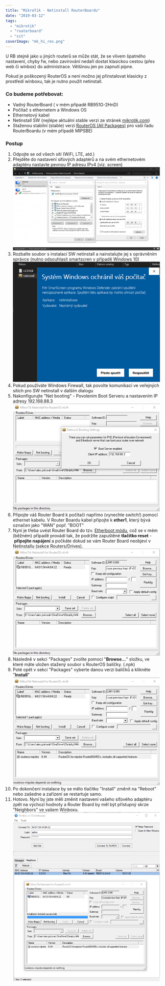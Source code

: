 ```yaml
---
title: "MikroTik - Netinstall RouterBoardu"
date: "2019-03-12"
tags: 
  - "mikrotik"
  - "roaterboard"
  - "sit"
coverImage: "mk_hi_res.png"
---
```


U RB stejně jako u jiných routerů se může stát, že se vlivem špatného nastavení, chyby fw, nebo zavirování nedaří dostat klasickou cestou (přes web či winbox) do administrace. Většinou jen po zapnutí pípne.

Pokud je poškozený RouterOS a není možno jej přinstalovat klasicky z prostředí winboxu, tak je nutno použít netinstall.

### Co budeme potřebovat:

- Vadný RouterBoard ( v mém případě RB951G-2HnD)
- Počítač s ethernetem a Windows OS
- Ethernetový kabel
- Netinstall SW (nejlépe aktuální stable verzi ze stránek [mikrotik.com](https://mikrotik.com/download))
- Staženou stabilní (stable) verzi [RouterOS (All Packages)](https://mikrotik.com/download) pro vaši řadu RouterBoardu (v mém případě MIPSBE)

### Postup

1. Odpojte se od všech sítí (WiFi, LTE, atd.)
2. Přejděte do nastavení síťových adaptérů a na svém ethernetovém adaptéru nastavte pevnou IP adresu IPv4 (viz. screen)[![](images/mk1.png)](http://old.maxxx.cz/wp-content/uploads/2019/03/mk1.png)
3. Rozbalte soubor s instalací SW netinstall a nainstalujte jej s oprávněním správce (nutno odsouhlasit smartscren v případě Windows 10)[![](images/mk2.png)](http://old.maxxx.cz/wp-content/uploads/2019/03/mk2.png)
4. Pokud používáte Windows Firewall, tak povolte komunikaci ve veřejných sítích pro SW netinstall v dalším dialogu
5. Nakonfigurujte "Net booting" - Povolením Boot Serveru a nastavením IP adresy 192.168.88.3[![](images/mk3.png)](http://old.maxxx.cz/wp-content/uploads/2019/03/mk3.png)
6. Připojte váš Router Board k počítači napřímo (vynechte switch!) pomocí ethernet kabelu. V Router Boardu kabel připojte k **ether1**, který bývá označen jako "WAN" popř. "BOOT"
7. Nyní je třeba uvést Router Board do tzv. [Etherboot módu](https://wiki.mikrotik.com/wiki/Manual:Etherboot), což se v mém (běžném) případě provádí tak, že podržíte zapuštěné **tlačítko reset** \- **připojíte napájení** a počkáte dokud se vám Router Board neobjeví v Netinstallu (sekce Routers/Drives).[![](images/mk4.png)](http://old.maxxx.cz/wp-content/uploads/2019/03/mk4.png)
8. Následně v sekci "Packages" zvolíte pomocí "**Browse...**" složku, ve které máte uložen stažený soubor s RouterOS balíčky. (.npk)
9. Poté opět v sekci "Packages" vyberte danou verzi balíčků a klikněte "**Install**"[![](images/mk5.png)](http://old.maxxx.cz/wp-content/uploads/2019/03/mk5.png)
10. Po dokončení instalace by se mělo tlačítko "Install" změnit na "Reboot" nebo zašedne a zařízení se restartuje samo.
11. Hotovo. Nyní by jste měli změnit nastavení vašeho síťového adaptéru zpět na výchozí hodnoty a Router Board by měl být přístupný skrze "Neighbors" ve vašem Winboxu.[![](images/mk6.png)](http://old.maxxx.cz/wp-content/uploads/2019/03/mk6.png)
